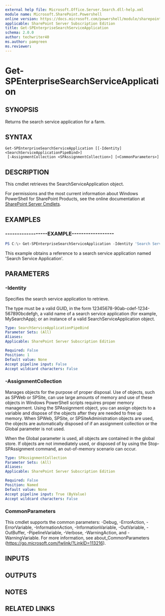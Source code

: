 ```yaml
---
external help file: Microsoft.Office.Server.Search.dll-help.xml
module name: Microsoft.SharePoint.Powershell
online version: https://docs.microsoft.com/powershell/module/sharepoint-server/get-spenterprisesearchserviceapplication
applicable: SharePoint Server Subscription Edition
title: Get-SPEnterpriseSearchServiceApplication
schema: 2.0.0
author: techwriter40
ms.author: pamgreen
ms.reviewer:
---
```


# Get-SPEnterpriseSearchServiceApplication

## SYNOPSIS
Returns the search service application for a farm.

## SYNTAX

```
Get-SPEnterpriseSearchServiceApplication [[-Identity] <SearchServiceApplicationPipeBind>]
 [-AssignmentCollection <SPAssignmentCollection>] [<CommonParameters>]
```

## DESCRIPTION
This cmdlet retrieves the SearchServiceApplication object.

For permissions and the most current information about Windows PowerShell for SharePoint Products, see the online documentation at [SharePoint Server Cmdlets](https://docs.microsoft.com/powershell/sharepoint/sharepoint-server/sharepoint-server-cmdlets).

## EXAMPLES

### ------------------EXAMPLE------------------ 
```powershell
PS C:\> Get-SPEnterpriseSearchServiceApplication -Identity 'Search Service Application'
```

This example obtains a reference to a search service application named 'Search Service Application'.

## PARAMETERS

### -Identity
Specifies the search service application to retrieve.

The type must be a valid GUID, in the form 12345678-90ab-cdef-1234-567890bcdefgh, a valid name of a search service application (for example, MySearchApp); or an instance of a valid SearchServiceApplication object.

```yaml
Type: SearchServiceApplicationPipeBind
Parameter Sets: (All)
Aliases: 
Applicable: SharePoint Server Subscription Edition

Required: False
Position: 1
Default value: None
Accept pipeline input: False
Accept wildcard characters: False
```

### -AssignmentCollection
Manages objects for the purpose of proper disposal. Use of objects, such as SPWeb or SPSite, can use large amounts of memory and use of these objects in Windows PowerShell scripts requires proper memory management. Using the SPAssignment object, you can assign objects to a variable and dispose of the objects after they are needed to free up memory. When SPWeb, SPSite, or SPSiteAdministration objects are used, the objects are automatically disposed of if an assignment collection or the Global parameter is not used.

When the Global parameter is used, all objects are contained in the global store. If objects are not immediately used, or disposed of by using the Stop-SPAssignment command, an out-of-memory scenario can occur.

```yaml
Type: SPAssignmentCollection
Parameter Sets: (All)
Aliases: 
Applicable: SharePoint Server Subscription Edition

Required: False
Position: Named
Default value: None
Accept pipeline input: True (ByValue)
Accept wildcard characters: False
```

### CommonParameters
This cmdlet supports the common parameters: -Debug, -ErrorAction, -ErrorVariable, -InformationAction, -InformationVariable, -OutVariable, -OutBuffer, -PipelineVariable, -Verbose, -WarningAction, and -WarningVariable. For more information, see about_CommonParameters (https://go.microsoft.com/fwlink/?LinkID=113216).

## INPUTS

## OUTPUTS

## NOTES

## RELATED LINKS


